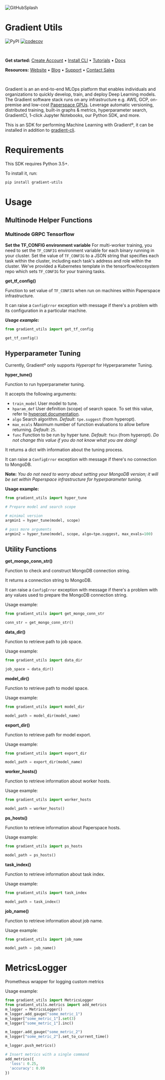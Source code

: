 ![GitHubSplash](https://user-images.githubusercontent.com/585865/65443342-e630d300-ddfb-11e9-9bcd-de1d2033ea60.png)

Gradient Utils
=================

![PyPI](https://img.shields.io/pypi/v/gradient)
[![codecov](https://codecov.io/gh/Paperspace/gradient-cli/branch/master/graph/badge.svg)](https://codecov.io/gh/Paperspace/gradient-utils)

<br>

**Get started:** [Create Account](https://www.paperspace.com/account/signup?gradient=true) • [Install CLI](https://docs.paperspace.com/gradient/get-started/install-the-cli) • [Tutorials](https://docs.paperspace.com/gradient/tutorials) • [Docs](https://docs.paperspace.com/gradient)

**Resources:** [Website](https://gradient.paperspace.com/) • [Blog](https://blog.paperspace.com/) • [Support](https://support.paperspace.com/hc/en-us) • [Contact Sales](https://use.paperspace.com/contact-sales)

<br>

Gradient is an an end-to-end MLOps platform that enables individuals and organizations to quickly develop, train, and deploy Deep Learning models.  The Gradient software stack runs on any infrastructure e.g. AWS, GCP, on-premise and low-cost [Paperspace GPUs](https://gradient.paperspace.com/instances).  Leverage automatic versioning, distributed training, built-in graphs & metrics, hyperparameter search, GradientCI, 1-click Jupyter Notebooks, our Python SDK, and more. 

This is an SDK for performing Machine Learning with Gradientº, it can be installed in addition to [gradient-cli](https://github.com/Paperspace/gradient-cli).

# Requirements

This SDK requires Python 3.5+.

To install it, run:

```bash
pip install gradient-utils
```

# Usage

## Multinode Helper Functions

### Multinode GRPC Tensorflow

**Set the TF_CONFIG environment variable**
For multi-worker training, you need to set the `TF_CONFIG` environment variable for each binary running in your cluster. Set the value of `TF_CONFIG` to a JSON string that specifies each task within the cluster, including each task's address and role within the cluster. We've provided a Kubernetes template in the tensorflow/ecosystem repo which sets `TF_CONFIG` for your training tasks.

**get_tf_config()**

Function to set value of `TF_CONFIG` when run on machines within Paperspace infrastructure.

It can raise a `ConfigError` exception with message if there's a problem with its configuration in a particular machine.

**_Usage example:_**

```python
from gradient_utils import get_tf_config

get_tf_config()
```

## Hyperparameter Tuning

Currently, Gradientº only supports _Hyperopt_ for Hyperparameter Tuning.

**hyper_tune()**

Function to run hyperparameter tuning.

It accepts the following arguments:

- `train_model`
  User model to tune.
- `hparam_def`
  User definition (scope) of search space.
  To set this value, refer to [hyperopt documentation](https://github.com/hyperopt/hyperopt).
- `algo`
  Search algorithm.
  _Default_: `tpe.suggest` (from hyperopt).
- `max_ecals`
  Maximum number of function evaluations to allow before returning.
  _Default_: `25`.
- `func`
  Function to be run by hyper tune.
  _Default_: `fmin` (from hyperopt). _Do not change this value if you do not know what you are doing!_

It returns a dict with information about the tuning process.

It can raise a `ConfigError` exception with message if there's no connection to MongoDB.

**Note:** _You do not need to worry about setting your MongoDB version; it will be set within Paperspace infrastructure for hyperparameter tuning._

**Usage example:**

```python
from gradient_utils import hyper_tune

# Prepare model and search scope

# minimal version
argmin1 = hyper_tune(model, scope)

# pass more arguments
argmin2 = hyper_tune(model, scope, algo=tpe.suggest, max_evals=100)
```

## Utility Functions

**get_mongo_conn_str()**

Function to check and construct MongoDB connection string.

It returns a connection string to MongoDB.

It can raise a `ConfigError` exception with message if there's a problem with any values used to prepare the MongoDB connection string.

Usage example:

```python
from gradient_utils import get_mongo_conn_str

conn_str = get_mongo_conn_str()
```

**data_dir()**

Function to retrieve path to job space.

Usage example:

```python
from gradient_utils import data_dir

job_space = data_dir()
```

**model_dir()**

Function to retrieve path to model space.

Usage example:

```python
from gradient_utils import model_dir

model_path = model_dir(model_name)
```

**export_dir()**

Function to retrieve path for model export.

Usage example:

```python
from gradient_utils import export_dir

model_path = export_dir(model_name)
```

**worker_hosts()**

Function to retrieve information about worker hosts.

Usage example:

```python
from gradient_utils import worker_hosts

model_path = worker_hosts()
```

**ps_hosts()**

Function to retrieve information about Paperspace hosts.

Usage example:

```python
from gradient_utils import ps_hosts

model_path = ps_hosts()
```

**task_index()**

Function to retrieve information about task index.

Usage example:

```python
from gradient_utils import task_index

model_path = task_index()
```

**job_name()**

Function to retrieve information about job name.

Usage example:

```python
from gradient_utils import job_name

model_path = job_name()
```

# MetricsLogger
Prometheus wrapper for logging custom metrics

Usage example:

```python
from gradient_utils import MetricsLogger
from gradient_utils.metrics import add_metrics
m_logger = MetricsLogger()
m_logger.add_gauge("some_metric_1")
m_logger["some_metric_1"].set(3)
m_logger["some_metric_1"].inc()

m_logger.add_gauge("some_metric_2")
m_logger["some_metric_2"].set_to_current_time()

m_logger.push_metrics()

# Insert metrics with a single command
add_metrics({
  'loss': 0.25,
  'accuracy': 0.99
})

```
